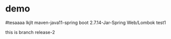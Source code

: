 # demo
#tesaaaa lkjlt
maven-java11-spring boot 2.7.14-Jar-Spring Web/Lombok
test1


this is branch  release-2
